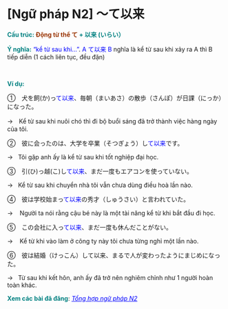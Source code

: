 # [Ngữ pháp N2] 〜て以来
<div class="entry-content">
<p><strong><span style="color: #008080;">Cấu trúc: <span style="color: #993300;">Động từ thể て</span> + 以来 (いらい）</span></strong></p>
<p><strong><span style="color: #008080;">Ý nghĩa:</span></strong> <span style="color: #0000ff;">“kể từ sau khi…”</span>. <span style="color: #0000ff;">A て以来 B</span> nghĩa là kể từ sau khi xảy ra A thì B tiếp diễn (1 cách liên tục, đều đặn)</p>
<p><!-- inside_article4_japanese_responsive --><br/>
<ins class="adsbygoogle adslot_1" data-ad-client="ca-pub-2233580070484357" data-ad-slot="4413057825" style="display: inline-block;"></ins><br/>
<script>// <![CDATA[ (adsbygoogle = window.adsbygoogle || []).push({}); // ]]&gt;</script></p>
<p><strong><span style="color: #008080;">Ví dụ:</span></strong></p>
<p>①　犬を飼(か)っ<span style="color: #0000ff;">て以来</span>、毎朝（まいあさ）の散歩（さんぽ）が日課（にっか）になった。</p>
<p>→　Kể từ sau khi nuôi chó thì đi bộ buổi sáng đã trở thành việc hàng ngày của tôi.</p>
<p>②　彼に会ったのは、大学を卒業（そつぎょう）し<span style="color: #0000ff;">て以来</span>です。</p>
<p>→   Tôi gặp anh ấy là kể từ sau khi tốt nghiệp đại học.</p>
<p>③　引(ひ)っ越(こ)し<span style="color: #0000ff;">て以来</span>、まだ一度もエアコンを使っていない。</p>
<p>→   Kể từ sau khi chuyển nhà tôi vẫn chưa dùng điều hoà lần nào.</p>
<p>④　彼は学校始まっ<span style="color: #0000ff;">て以来</span>の秀才（しゅうさい）と言われていた。</p>
<p>→    Người ta nói rằng cậu bé này là một tài năng kể từ khi bắt đầu đi học.</p>
<p>⑤　この会社に入っ<span style="color: #0000ff;">て以来</span>、まだ一度も休んだことがない。</p>
<p>→    Kể từ khi vào làm ở công ty này tôi chưa từng nghỉ một lần nào.</p>
<p>⑥　彼は結婚（けっこん）して以来、まるで人が変わったようにまじめになった。</p>
<p>→   Từ sau khi kết hôn, anh ấy đã trở nên nghiêm chỉnh như 1 người hoàn toàn khác.</p>
<p><strong><span style="color: #008080;">Xem các bài đã đăng</span></strong>: <span style="color: #0000ff;"><em><a href="https://bikae.net/ngu-phap/tong-hop-ngu-phap-n2/" style="color: #0000ff;" target="_blank">Tổng hợp ngữ pháp N2</a></em></span></p>

</div>